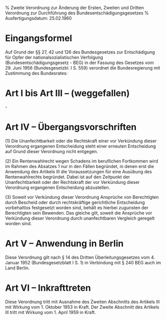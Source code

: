 % Zweite Verordnung zur Änderung der Ersten, Zweiten und Dritten Verordnung zur Durchführung des Bundesentschädigungsgesetzes
% Ausfertigungsdatum: 25.02.1960
 
# Eingangsformel

Auf Grund der §§ 27, 42 und 126 des Bundesgesetzes zur Entschädigung für Opfer der nationalsozialistischen Verfolgung (Bundesentschädigungsgesetz - BEG) in der Fassung des Gesetzes vom 29. Juni 1956 (Bundesgesetzbl. I S. 559) verordnet die Bundesregierung mit Zustimmung des Bundesrates:

# Art I bis Art III – (weggefallen)

\-

# Art IV – Übergangsvorschriften

(1) Die Unanfechtbarkeit oder die Rechtskraft einer vor Verkündung dieser Verordnung ergangenen Entscheidung steht einer erneuten Entscheidung auf Grund dieser Verordnung nicht entgegen.

(2) Ein Rentenwahlrecht wegen Schadens im beruflichen Fortkommen wird im Rahmen des Absatzes 1 nur in den Fällen begründet, in denen erst die Anwendung des Artikels III die Voraussetzungen für eine Ausübung des Rentenwahlrechts begründet. Dabei ist auf den Zeitpunkt der Unanfechtbarkeit oder der Rechtskraft der vor Verkündung dieser Verordnung ergangenen Entscheidung abzustellen.

(3) Soweit vor Verkündung dieser Verordnung Ansprüche von Berechtigten durch Bescheid oder durch rechtskräftige gerichtliche Entscheidung vorbehaltlos festgesetzt worden sind, behält es hierbei zugunsten der Berechtigten sein Bewenden. Das gleiche gilt, soweit die Ansprüche vor Verkündung dieser Verordnung durch unanfechtbaren Vergleich geregelt worden sind.

# Art V – Anwendung in Berlin

Diese Verordnung gilt nach § 14 des Dritten Überleitungsgesetzes vom 4. Januar 1952 (Bundesgesetzblatt I S. 1) in Verbindung mit § 240 BEG auch im Land Berlin.

# Art VI – Inkrafttreten

Diese Verordnung tritt mit Ausnahme des Zweiten Abschnitts des Artikels III mit Wirkung vom 1. Oktober 1953 in Kraft. Der Zweite Abschnitt des Artikels III tritt mit Wirkung vom 1. April 1959 in Kraft.
